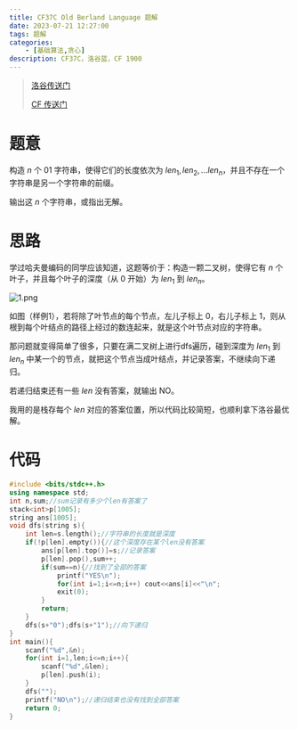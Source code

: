 ```yaml
---
title: CF37C Old Berland Language 题解
date: 2023-07-21 12:27:00
tags: 题解
categories:
    - [基础算法,贪心]
description: CF37C，洛谷蓝，CF 1900
---
```


> [洛谷传送门](https://www.luogu.com.cn/problem/CF37C)
> 
> [CF 传送门](https://codeforces.com/problemset/problem/37/C)

# 题意

构造 $n$ 个 01 字符串，使得它们的长度依次为 $len_1,len_2,\ldots len_n$，并且不存在一个字符串是另一个字符串的前缀。

输出这 $n$ 个字符串，或指出无解。

# 思路
学过哈夫曼编码的同学应该知道，这题等价于：构造一颗二叉树，使得它有 $n$ 个叶子，并且每个叶子的深度（从 0 开始）为 $len_1$ 到 $len_n$。

![1.png](https://pic-bed-dam.pages.dev/posts/CF37C-Old-Berland-Language-题解/1.png)

如图（样例1），若将除了叶节点的每个节点，左儿子标上 0，右儿子标上 1，则从根到每个叶结点的路径上经过的数连起来，就是这个叶节点对应的字符串。

那问题就变得简单了很多，只要在满二叉树上进行dfs遍历，碰到深度为 $len_1$ 到 $len_n$ 中某一个的节点，就把这个节点当成叶结点，并记录答案，不继续向下递归。

若递归结束还有一些 $len$ 没有答案，就输出 NO。

我用的是栈存每个 $len$ 对应的答案位置，所以代码比较简短，也顺利拿下洛谷最优解。

# 代码
```cpp
#include <bits/stdc++.h>
using namespace std;
int n,sum;//sum记录有多少个len有答案了 
stack<int>p[1005];
string ans[1005];
void dfs(string s){
	int len=s.length();//字符串的长度就是深度
	if(!p[len].empty()){//这个深度存在某个len没有答案 
		ans[p[len].top()]=s;//记录答案 
		p[len].pop(),sum++;
		if(sum==n){//找到了全部的答案 
			printf("YES\n"); 
			for(int i=1;i<=n;i++) cout<<ans[i]<<"\n";
			exit(0);
		}
		return;
	}
	dfs(s+"0");dfs(s+"1");//向下递归
}
int main(){
	scanf("%d",&n);
	for(int i=1,len;i<=n;i++){
		scanf("%d",&len);
		p[len].push(i);
	}
	dfs("");
	printf("NO\n");//递归结束也没有找到全部答案 
	return 0;
}
```